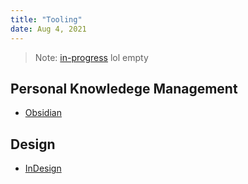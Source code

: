 ```yaml
---
title: "Tooling"
date: Aug 4, 2021
---
```


> Note: [in-progress](notes/tag-view/in-progress.md) lol empty

## Personal Knowledege Management
- [Obsidian](notes/tooling/obsidian.md)

## Design
- [InDesign](notes/tooling/indesign.md)